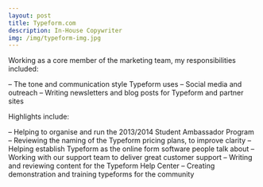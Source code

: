 ```yaml
---
layout: post
title: Typeform.com
description: In-House Copywriter
img: /img/typeform-img.jpg
---
```


Working as a core member of the marketing team, my responsibilities included:

– The tone and communication style Typeform uses
– Social media and outreach
– Writing newsletters and blog posts for Typeform and partner sites

Highlights include:

– Helping to organise and run the 2013/2014 Student Ambassador Program
– Reviewing the naming of the Typeform pricing plans, to improve clarity
– Helping establish Typeform as the online form software people talk about
– Working with our support team to deliver great customer support
– Writing and reviewing content for the Typeform Help Center
– Creating demonstration and training typeforms for the community